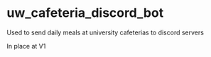 # uw_cafeteria_discord_bot

Used to send daily meals at university cafeterias to discord servers

In place at V1

